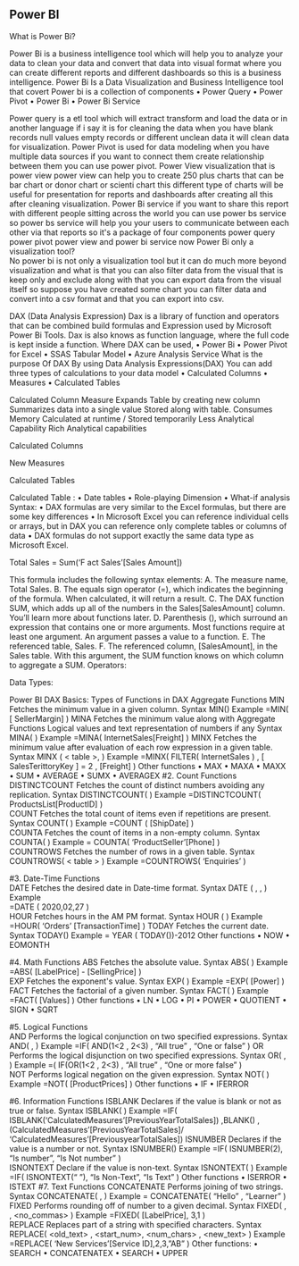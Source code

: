 <h2> Power BI  </h2>
<p >What is Power Bi? </p> 
Power Bi is a business intelligence tool which will help you to analyze your data to clean your data and convert that data into visual format where you can create different reports and different dashboards so this is a business intelligence.
Power Bi Is a Data Visualization and Business Intelligence tool that covert 
Power bi is a collection of components 
•	Power Query
•	Power Pivot
•	Power Bi
•	Power Bi Service

Power query is a etl tool which will extract transform and load the data or in another language if i say it is for cleaning the data when you have blank records null values empty records or different unclean data it will clean data for visualization.
Power Pivot is used for data modeling when you have multiple data sources if you want to connect them create relationship between them you can use power pivot.
Power View visualization that is power view power view can help you to create 250 plus charts that can be bar chart or donor chart or scienti chart this different type of charts will be useful for presentation for reports and dashboards after creating all this after cleaning visualization.
Power Bi service if you want to share this report with different people sitting across the world you can use power bs service so power bs service will help you your users to communicate between each other via that reports so it's a package of four components power query power pivot power view and power bi service now
Power Bi only a visualization tool?  
No power bi is not only a visualization tool but it can do much more beyond visualization and what is that you can also filter data from the visual that is keep only and exclude along with that you can export data from the visual itself so suppose you have created some chart you can filter data and convert into a csv format and that you can export into csv.

DAX  (Data Analysis Expression)
Dax is a library of function and operators that can be combined build formulas and Expression used by Microsoft Power Bi Tools.
Dax is also knows as function language, where the full code is kept inside a function.
Where DAX can be used,
•	Power Bi
•	Power Pivot for Excel
•	SSAS Tabular Model
•	 Azure Analysis Service
What is the purpose Of DAX
By using Data Analysis Expressions(DAX)
You can add three types of calculations to your data model
•	Calculated Columns
•	Measures
•	Calculated Tables


  
Calculated Column	Measure
Expands Table by creating new column	Summarizes data into a single value
Stored along with table. Consumes Memory	Calculated at runtime / Stored temporarily
Less Analytical Capability	Rich Analytical capabilities

Calculated Columns
 
New Measures
 
Calculated Tables

 
Calculated Table :
•	Date tables
•	Role-playing Dimension
•	What-if analysis
Syntax:
•	DAX formulas are very similar to the Excel formulas, but there are some key differences
•	In Microsoft Excel you can reference individual cells or arrays, but in DAX you can reference only complete tables or columns of data
•	DAX formulas do not support exactly the same data type as Microsoft Excel.

Total Sales = Sum(‘F act Sales’[Sales Amount])
 
This formula includes the following syntax elements:
A. The measure name, Total Sales.
B. The equals sign operator (=), which indicates the beginning of the formula. When calculated, it will return a result.
C. The DAX function SUM, which adds up all of the numbers in the Sales[SalesAmount] column. You’ll learn more about functions later.
D. Parenthesis (), which surround an expression that contains one or more arguments. Most functions require at least one argument. An argument passes a value to a function.
E. The referenced table, Sales.
F. The referenced column, [SalesAmount], in the Sales table. With this argument, the SUM function knows on which column to aggregate a SUM.
Operators:
 
Data Types:
 
Power BI DAX Basics: Types of Functions in DAX
Aggregate Functions
MIN
Fetches the minimum value in a given column.
Syntax 
MIN(<column>)
Example 
=MIN( [ SellerMargin] )
MINA
Fetches the minimum value along with Aggregate Functions Logical values and text representation of numbers if any
Syntax
MINA( <column> )
Example
=MINA( InternetSales[Freight] )
MINX
Fetches the minimum value after evaluation of each row expression in a given table.
Syntax
MINX  ( < table >, <expression> )
Example
 =MINX(  FILTER( InternetSales ) ,  [ SalesTerittoryKey ] = 2 ,  [Freight] )
Other functions
•	MAX
•	MAXA
•	MAXX
•	SUM
•	AVERAGE
•	SUMX
•	AVERAGEX
#2. Count Functions
DISTINCTCOUNT
Fetches the count of distinct numbers avoiding any replication.
Syntax
DISTINCTCOUNT( <column> )
 Example
=DISTINCTCOUNT( ProductsList[ProductID] )   
COUNT
Fetches the total count of items even if repetitions are present.
Syntax
 COUNT( <column> )
Example
=COUNT ( [ShipDate]  )   
COUNTA
Fetches the count of items in a non-empty column.
Syntax
COUNTA( <column> )
Example
= COUNTA( ‘ProductSeller’[Phone] )   
COUNTROWS
Fetches the number of rows in a given table.
Syntax
COUNTROWS( < table > )
Example
=COUNTROWS( ‘Enquiries’ )

#3. Date-Time Functions  
DATE
Fetches the desired date in Date-time format.
Syntax
DATE ( <year>, <month>, <day> )
Example  
=DATE ( 2020,02,27 )  
HOUR
Fetches hours in the AM PM format.
Syntax
HOUR ( <datetime> )
Example
=HOUR( ‘Orders’ [TransactionTime] )
TODAY
Fetches the current date.
Syntax
TODAY()
Example
 = YEAR ( TODAY())-2012
Other functions
•	NOW
•	EOMONTH

#4. Math Functions
ABS
Fetches the absolute value.
Syntax
ABS( <number> )
Example
=ABS( [LabelPrice] - [SellingPrice] )   
EXP
Fetches the exponent's value.
Syntax
EXP( <number> )
Example
=EXP( [Power] )  
FACT
Fetches the factorial of a given number.
Syntax
FACT( <number> )
Example
=FACT( [Values] )
Other functions
•	LN
•	LOG
•	PI
•	POWER
•	QUOTIENT
•	SIGN
•	SQRT

#5. Logical Functions   
AND
Performs the logical conjunction on two specified expressions.
Syntax
AND( <logical1> , <logical2 > )
Example
 =IF( AND(1<2 , 2<3) , “All true” , “One or false” ) 
OR
Performs the logical disjunction on two specified expressions.
Syntax
OR( <logical1 > , <logical2 > )
Example
=( IF(OR(1<2 , 2<3) , “All true” , “One or more false” )   
NOT
Performs logical negation on the given expression.
Syntax
NOT( <logical > )
Example
 =NOT( [ProductPrices] )
Other functions
•	IF
•	IFERROR

#6. Information Functions
ISBLANK
Declares if the value is blank or not as true or false.
Syntax
ISBLANK( <value> )
Example
=IF( ISBLANK(‘CalculatedMeasures’[PreviousYearTotalSales]) ,BLANK() , (CalculatedMeasures’[PreviousYearTotalSales]/ ‘CalculatedMeasures’[PreviousyearTotalSales])
ISNUMBER
Declares if the value is a number or not.
Syntax
ISNUMBER(<value>)
Example
=IF( ISNUMBER(2), “Is number”, “Is Not number” )   
ISNONTEXT
Declare if the value is non-text.
Syntax
 ISNONTEXT( <value> )
Example
=IF( ISNONTEXT(“ ”), “Is Non-Text”, “Is Text” )
Other functions
•	ISERROR
•	ISTEXT
#7. Text Functions
CONCATENATE
Performs joining of two strings.
Syntax
CONCATENATE( <text1> , <text2> )
Example
= CONCATENATE( “Hello” , “Learner” )     
FIXED
Performs rounding off of number to a given decimal.
Syntax
FIXED( <number> , <decimals> , <no_commas> )
Example
=FIXED( [LabelPrice], 3,1 )   
REPLACE
Replaces part of a string with specified characters.
Syntax
REPLACE( <old_text> , <start_num>, <num_chars> , <new_text> )
Example
=REPLACE( ‘New Services’[Service ID],2,3,”AB” )
Other functions:
•	SEARCH
•	CONCATENATEX
•	SEARCH
•	UPPER



